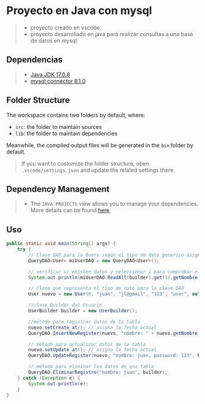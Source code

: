 # Proyecto en Java con mysql

>- proyecto creado en vscode.
>- proyecto desarrollado en java para realizar consultas a una base de datos en mysql.

## Dependencias

>- [Java JDK 17.0.8](https://www.oracle.com/java/technologies/javase/jdk17-archive-downloads.html)
>- [mysql connector 8.1.0](https://dev.mysql.com/downloads/connector/j/)

## Folder Structure

The workspace contains two folders by default, where:

- `src`: the folder to maintain sources
- `lib`: the folder to maintain dependencies

Meanwhile, the compiled output files will be generated in the `bin` folder by default.

> If you want to customize the folder structure, open `.vscode/settings.json` and update the related settings there.

## Dependency Management

>- The `JAVA PROJECTS` view allows you to manage your dependencies. More details can be found [here](https://github.com/microsoft/vscode-java-dependency#manage-dependencies).

## Uso
```java
public static void main(String[] args) {
    try {
        // Clase DAO para la Query según el tipo de dato generico asignado
        QueryDAO<User> miUserDAO = new QueryDAO<User>();

        // verificar si existen datos y seleccionar 1 para comprobar el nombre
        System.out.println(miUserDAO.ReadAll(builder).get(1).getNombre());

        // Clase que representa el tipo de dato para la clase DAO
        User nuevo = new User(0, "juan", "jl@gmail", "123", "user", null, null);

        //clase Builder del Usuario 
        UserBuilder builder = new UserBuilder();

        //método para registrar datos de la tabla
        nuevo.setCreate_at(); // asigna la fecha actual
        QueryDAO.InsertNewRegister(nuevo, "nombre: " + nuevo.getNombre(), builder);

        // método para actualizar datos de la tabla
        nuevo.setUpdate_at(); // asigna la fecha actual
        QueryDAO.UpdateRegister(nuevo, "nombre: juan, password: 123", builder);

        // método para eliminar los datos de una tabla
        QueryDAO.EliminarRegistro("nombre: juan", builder);
    } catch (Exception e) {
        System.out.println(e);
    }
}
```
